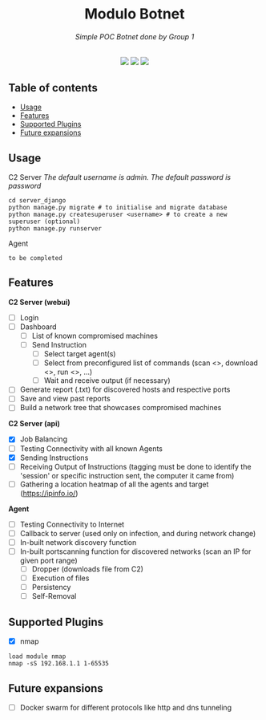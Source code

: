<h1 align="center">Modulo Botnet</h1>
<h6 align="center"><i>Simple POC Botnet done by Group 1</i></h6>

<p align="center">
 <img src="https://img.shields.io/badge/last%20updated-June%202020-3d62d1">
 <img src="https://img.shields.io/github/downloads/notclement/botnet-enumeration-network/total">
 <img src="https://github.com/notclement/botnet-enumeration-network/workflows/Django%20CI/badge.svg">
</p>

## Table of contents

* [Usage](#usage)
* [Features](#features)
* [Supported Plugins](#supported-plugins)
* [Future expansions](#future-expansions)

## Usage
C2 Server
<i>The default username is admin. The default password is password</i>
```commandline
cd server_django
python manage.py migrate # to initialise and migrate database
python manage.py createsuperuser <username> # to create a new superuser (optional)
python manage.py runserver
```

Agent
```commandline
to be completed
```

## Features
<b>C2 Server (webui)</b>
- [ ] Login
- [ ] Dashboard
    - [ ] List of known compromised machines
    - [ ] Send Instruction
        - [ ] Select target agent(s)
        - [ ] Select from preconfigured list of commands (scan <>, download <>, run <>, ...)
        - [ ] Wait and receive output (if necessary)
- [ ] Generate report (.txt) for discovered hosts and respective ports
- [ ] Save and view past reports
- [ ] Build a network tree that showcases compromised machines

<b>C2 Server (api)</b>
- [x] Job Balancing
- [ ] Testing Connectivity with all known Agents
- [x] Sending Instructions
- [ ] Receiving Output of Instructions (tagging must be done to identify the 'session' or specific instruction sent, the computer it came from)
- [ ] Gathering a location heatmap of all the agents and target (https://ipinfo.io/<ip>)

<b>Agent</b>
- [ ] Testing Connectivity to Internet
- [ ] Callback to server (used only on infection, and during network change)
- [ ] In-built network discovery function
- [ ] In-built portscanning function for discovered networks (scan an IP for given port range)
    - [ ] Dropper (downloads file from C2)
    - [ ] Execution of files
    - [ ] Persistency
    - [ ] Self-Removal

## Supported Plugins
- [x] nmap
```commandline
load module nmap
nmap -sS 192.168.1.1 1-65535
```

## Future expansions
- [ ] Docker swarm for different protocols like http and dns tunneling
